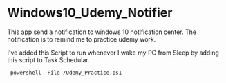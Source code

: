 # Windows10_Udemy_Notifier
This app send a notification to windows 10 notification center. The notification is to remind me to practice udemy work.


I've added this Script to run whenever I wake my PC from Sleep by adding this script to Task Schedular.


```
 powershell -File /Udemy_Practice.ps1
```



